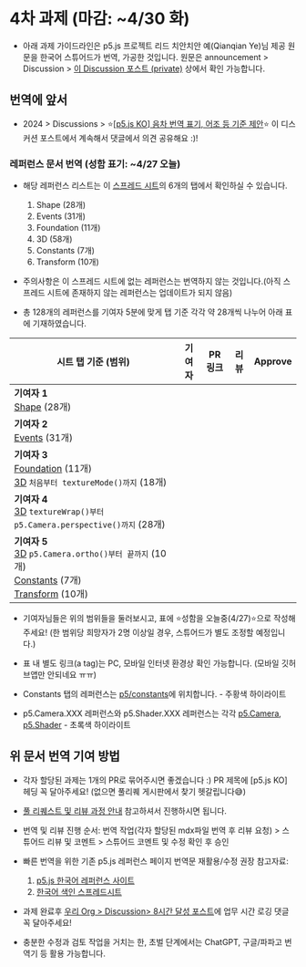 # 4차 과제 (마감: ~4/30 화)

* 아래 과제 가이드라인은 p5.js 프로젝트 리드 치안치안 예(Qianqian Ye)님 제공 원문을 한국어 스튜어드가 번역, 가공한 것입니다. 원문은 announcement > Discussion > [이 Discussion 포스트 (private)](https://github.com/orgs/p5-js-KO-Translation/discussions/8) 상에서 확인 가능합니다.

## 번역에 앞서

* 2024 > Discussions > ⭐[[p5.js KO] 음차 번역 표기, 어조 등 기준 제안](https://github.com/p5-js-KO-Translation/2024/discussions/6)⭐ 이 디스커션 포스트에서 계속해서 댓글에서 의견 공유해요 :)!


### 레퍼런스 문서 번역 (성함 표기: ~4/27 오늘)

* 해당 레퍼런스 리스트는 이 [스프레드 시트](https://docs.google.com/spreadsheets/d/1DolS86mQox2EHDEhihVCEoAvWB1Ti_6PP6CltFmx4wA/edit#gid=1518816676)의 6개의 탭에서 확인하실 수 있습니다.
  1. Shape (28개)
  2. Events (31개)
  3. Foundation (11개)
  4. 3D (58개)
  5. Constants (7개)
  6. Transform (10개)
  
* 주의사항은 이 스프레드 시트에 없는 레퍼런스는 번역하지 않는 것입니다.(아직 스프레드 시트에 존재하지 않는 레퍼런스는 업데이트가 되지 않음)
  
* 총 128개의 레퍼런스를 기여자 5분에 맞게 탭 기준 각각 약 28개씩 나누어 아래 표에 기재하였습니다.

|시트 탭 기준 (범위)| 기여자 | PR 링크| 리뷰 | Approve |
|------------------|------------|------------|------------|------------|
| **기여자 1** <br> [Shape](https://docs.google.com/spreadsheets/d/1DolS86mQox2EHDEhihVCEoAvWB1Ti_6PP6CltFmx4wA/edit#gid=1518816676) (28개) |  |  |  |  |
| **기여자 2** <br> [Events](https://docs.google.com/spreadsheets/d/1DolS86mQox2EHDEhihVCEoAvWB1Ti_6PP6CltFmx4wA/edit#gid=1034791071)  (31개) |  |  |  |  |
| **기여자 3** <br> [Foundation](https://docs.google.com/spreadsheets/d/1DolS86mQox2EHDEhihVCEoAvWB1Ti_6PP6CltFmx4wA/edit#gid=1397595777) (11개) <br> [3D](https://docs.google.com/spreadsheets/d/1DolS86mQox2EHDEhihVCEoAvWB1Ti_6PP6CltFmx4wA/edit#gid=1991454505) `처음부터 textureMode()까지` (18개) |  |  |  |  |
| **기여자 4** <br> [3D](https://docs.google.com/spreadsheets/d/1DolS86mQox2EHDEhihVCEoAvWB1Ti_6PP6CltFmx4wA/edit#gid=1991454505) `textureWrap()부터 p5.Camera.perspective()까지` (28개) |  |  |  |  |
| **기여자 5** <br> [3D](https://docs.google.com/spreadsheets/d/1DolS86mQox2EHDEhihVCEoAvWB1Ti_6PP6CltFmx4wA/edit#gid=1991454505) `p5.Camera.ortho()부터 끝까지` (10개) <br> [Constants](https://docs.google.com/spreadsheets/d/1DolS86mQox2EHDEhihVCEoAvWB1Ti_6PP6CltFmx4wA/edit#gid=1444848743) (7개) <br> [Transform](https://docs.google.com/spreadsheets/d/1DolS86mQox2EHDEhihVCEoAvWB1Ti_6PP6CltFmx4wA/edit#gid=330392233) (10개)  |  |  |  |  |

* 기여자님들은 위의 범위들을 둘러보시고, 표에 ⭐성함을 오늘중(4/27)⭐으로 작성해주세요! (한 범위당 희망자가 2명 이상일 경우, 스튜어드가 별도 조정할 예정입니다.)

* 표 내 별도 링크(a tag)는 PC, 모바일 인터넷 환경상 확인 가능합니다. (모바일 깃허브앱만 안되네요 ㅠㅠ)

* Constants 탭의 레퍼런스는 [p5/constants](https://github.com/processing/p5.js-website/tree/main/src/content/reference/ko/p5/constants)에 위치합니다. - 주황색 하이라이트

* p5.Camera.XXX 레퍼런스와 p5.Shader.XXX 레퍼런스는 각각 [p5.Camera](https://github.com/processing/p5.js-website/tree/main/src/content/reference/ko/p5.Camera), [p5.Shader](https://github.com/processing/p5.js-website/tree/main/src/content/reference/ko/p5.Shader) - 초록색 하이라이트


## 위 문서 번역 기여 방법

* 각자 할당된 과제는 1개의 PR로 묶어주시면 좋겠습니다 :) PR 제목에 [p5.js KO] 헤딩 꼭 달아주세요! (없으면 풀리퀘 게시판에서 찾기 헷갈립니다😅)

* [풀 리퀘스트 및 리뷰 과정 안내](https://github.com/p5-js-KO-Translation/2024/discussions/7) 참고하셔서 진행하시면 됩니다.

* 번역 및 리뷰 진행 순서: 번역 작업(각자 할당된 mdx파일 번역 후 리뷰 요청) > 스튜어드 리뷰 및 코멘트 > 스튜어드 코멘트 및 수정 확인 후 승인 

* 빠른 번역을 위한 기존 p5.js 레퍼런스 페이지 번역문 재활용/수정 권장 참고자료: 
  1. [p5.js 한국어 레퍼런스 사이트](https://p5js.org/ko/reference)
  2. [한국어 색인 스프레드시트](https://docs.google.com/spreadsheets/d/1-MtLGTderpkHrWBLYVrGxprnquuvSH71a9u_TsU6uGc/edit#gid=0)

* 과제 완료후 [우리 Org > Discussion> 8시간 달성 포스트](https://github.com/p5-js-KO-Translation/2024/discussions/10)에 업무 시간 로깅 댓글 꼭 달아주세요!
  
* 충분한 수정과 검토 작업을 거치는 한, 초벌 단계에서는 ChatGPT, 구글/파파고 번역기 등 활용 가능합니다.

